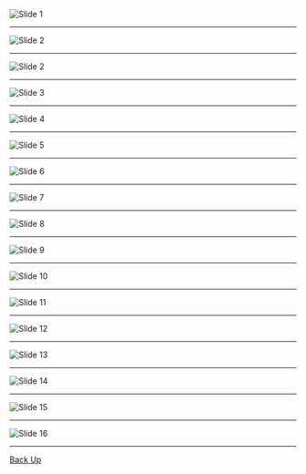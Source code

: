 ![Slide 1](images/roadmap-slide-1.png)

<hr>

![Slide 2](images/roadmap-slide-2.png)

<hr>

![Slide 2](images/roadmap-slide-2.png)

<hr>

![Slide 3](images/roadmap-slide-3.png)

<hr>

![Slide 4](images/roadmap-slide-4.png)

<hr>

![Slide 5](images/roadmap-slide-5.png)

<hr>

![Slide 6](images/roadmap-slide-6.png)

<hr>

![Slide 7](images/roadmap-slide-7.png)

<hr>

![Slide 8](images/roadmap-slide-8.png)

<hr>

![Slide 9](images/roadmap-slide-9.png)

<hr>

![Slide 10](images/roadmap-slide-10.png)

<hr>

![Slide 11](images/roadmap-slide-11.png)

<hr>

![Slide 12](images/roadmap-slide-12.png)

<hr>

![Slide 13](images/roadmap-slide-13.png)

<hr>

![Slide 14](images/roadmap-slide-14.png)

<hr>

![Slide 15](images/roadmap-slide-15.png)

<hr>

![Slide 16](images/roadmap-slide-16.png)

<hr>

[Back Up](../readme.md)
